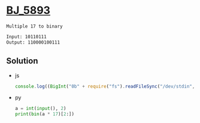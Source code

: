# [BJ_5893](https://acmicpc.net/problem/5893)

```en
Multiple 17 to binary
```

```txt
Input: 10110111
Output: 110000100111
```

## Solution

* js

  ```js
  console.log((BigInt("0b" + require("fs").readFileSync("/dev/stdin", "utf8")) * 17n).toString(2))
  ```

* py

  ```py
  a = int(input(), 2)
  print(bin(a * 17)[2:])
  ```
